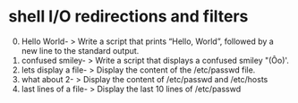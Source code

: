 # shell I/O redirections and filters
0. Hello World- > Write a script that prints “Hello, World”, followed by a new line to the standard output.
1. confused smiley- > Write a script that displays a confused smiley "(Ôo)'.
2. lets display a file- > Display the content of the /etc/passwd file.
3. what about 2- > Display the content of /etc/passwd and /etc/hosts
4. last lines of a file- > Display the last 10 lines of /etc/passwd
